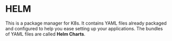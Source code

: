 HELM
=======
This is a package manager for K8s. It contains YAML files already packaged and configured to help you ease setting up your applications. The bundles of YAML files are called **Helm Charts**.